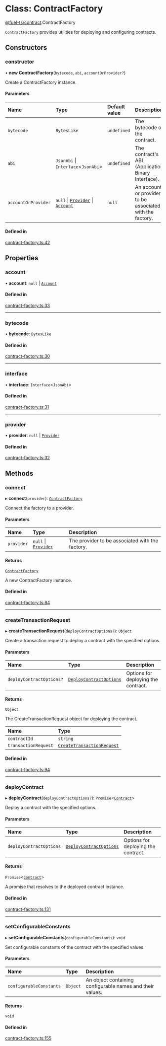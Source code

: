 # Class: ContractFactory

[@fuel-ts/contract](/api/Contract/index.md).ContractFactory

`ContractFactory` provides utilities for deploying and configuring contracts.

## Constructors

### constructor

• **new ContractFactory**(`bytecode`, `abi`, `accountOrProvider?`)

Create a ContractFactory instance.

#### Parameters

| Name | Type | Default value | Description |
| :------ | :------ | :------ | :------ |
| `bytecode` | `BytesLike` | `undefined` | The bytecode of the contract. |
| `abi` | `JsonAbi` \| `Interface`&lt;`JsonAbi`\> | `undefined` | The contract's ABI (Application Binary Interface). |
| `accountOrProvider` | ``null`` \| [`Provider`](/api/Providers/Provider.md) \| [`Account`](/api/Wallet/Account.md) | `null` | An account or provider to be associated with the factory. |

#### Defined in

[contract-factory.ts:42](https://github.com/FuelLabs/fuels-ts/blob/4803e6df/packages/contract/src/contract-factory.ts#L42)

## Properties

### account

• **account**: ``null`` \| [`Account`](/api/Wallet/Account.md)

#### Defined in

[contract-factory.ts:33](https://github.com/FuelLabs/fuels-ts/blob/4803e6df/packages/contract/src/contract-factory.ts#L33)

___

### bytecode

• **bytecode**: `BytesLike`

#### Defined in

[contract-factory.ts:30](https://github.com/FuelLabs/fuels-ts/blob/4803e6df/packages/contract/src/contract-factory.ts#L30)

___

### interface

• **interface**: `Interface`&lt;`JsonAbi`\>

#### Defined in

[contract-factory.ts:31](https://github.com/FuelLabs/fuels-ts/blob/4803e6df/packages/contract/src/contract-factory.ts#L31)

___

### provider

• **provider**: ``null`` \| [`Provider`](/api/Providers/Provider.md)

#### Defined in

[contract-factory.ts:32](https://github.com/FuelLabs/fuels-ts/blob/4803e6df/packages/contract/src/contract-factory.ts#L32)

## Methods

### connect

▸ **connect**(`provider`): [`ContractFactory`](/api/Contract/ContractFactory.md)

Connect the factory to a provider.

#### Parameters

| Name | Type | Description |
| :------ | :------ | :------ |
| `provider` | ``null`` \| [`Provider`](/api/Providers/Provider.md) | The provider to be associated with the factory. |

#### Returns

[`ContractFactory`](/api/Contract/ContractFactory.md)

A new ContractFactory instance.

#### Defined in

[contract-factory.ts:84](https://github.com/FuelLabs/fuels-ts/blob/4803e6df/packages/contract/src/contract-factory.ts#L84)

___

### createTransactionRequest

▸ **createTransactionRequest**(`deployContractOptions?`): `Object`

Create a transaction request to deploy a contract with the specified options.

#### Parameters

| Name | Type | Description |
| :------ | :------ | :------ |
| `deployContractOptions?` | [`DeployContractOptions`](/api/Contract/index.md#deploycontractoptions) | Options for deploying the contract. |

#### Returns

`Object`

The CreateTransactionRequest object for deploying the contract.

| Name | Type |
| :------ | :------ |
| `contractId` | `string` |
| `transactionRequest` | [`CreateTransactionRequest`](/api/Providers/CreateTransactionRequest.md) |

#### Defined in

[contract-factory.ts:94](https://github.com/FuelLabs/fuels-ts/blob/4803e6df/packages/contract/src/contract-factory.ts#L94)

___

### deployContract

▸ **deployContract**(`deployContractOptions?`): `Promise`&lt;[`Contract`](/api/Program/Contract.md)\>

Deploy a contract with the specified options.

#### Parameters

| Name | Type | Description |
| :------ | :------ | :------ |
| `deployContractOptions` | [`DeployContractOptions`](/api/Contract/index.md#deploycontractoptions) | Options for deploying the contract. |

#### Returns

`Promise`&lt;[`Contract`](/api/Program/Contract.md)\>

A promise that resolves to the deployed contract instance.

#### Defined in

[contract-factory.ts:131](https://github.com/FuelLabs/fuels-ts/blob/4803e6df/packages/contract/src/contract-factory.ts#L131)

___

### setConfigurableConstants

▸ **setConfigurableConstants**(`configurableConstants`): `void`

Set configurable constants of the contract with the specified values.

#### Parameters

| Name | Type | Description |
| :------ | :------ | :------ |
| `configurableConstants` | `Object` | An object containing configurable names and their values. |

#### Returns

`void`

#### Defined in

[contract-factory.ts:155](https://github.com/FuelLabs/fuels-ts/blob/4803e6df/packages/contract/src/contract-factory.ts#L155)
